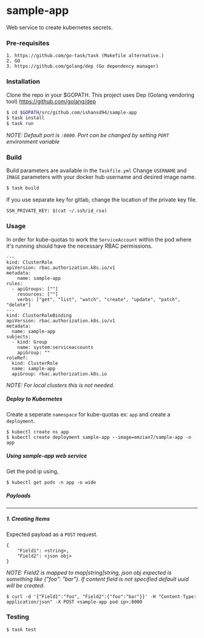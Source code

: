 # sample-app
Web service to create kubernetes secrets.

### Pre-requisites

```
1. https://github.com/go-task/task (Makefile alternative.)
2. GO
3. https://github.com/golang/dep (Go dependency manager)
```

### Installation

Clone the repo in your $GOPATH.
This project uses Dep (Golang vendoring tool) https://github.com/golang/dep

```sh
$ cd $GOPATH/src/github.com/ishansd94/sample-app
$ task install
$ task run
```
*NOTE: Default port is ```:8000```. Port can be changed by setting ```PORT``` environment variable*

### Build

Build parameters are available in the ```Taskfile.yml```
Change ```USERNAME``` and ```IMAGE``` parameters with your docker hub username and desired image name.

```sh
$ task build
```
If you use separate key for gitlab, change the location of the private key file.
```
SSH_PRIVATE_KEY: $(cat ~/.ssh/id_rsa)
```

### Usage
In order for kube-quotas to work the ```ServiceAccount``` within the pod where it's running should have the necessary RBAC permissions.

```
---
kind: ClusterRole
apiVersion: rbac.authorization.k8s.io/v1
metadata:
    name: sample-app
rules:
  - apiGroups: [""]
    resources: [""]
    verbs: ["get", "list", "watch", "create", "update", "patch", "delete"]
---
kind: ClusterRoleBinding
apiVersion: rbac.authorization.k8s.io/v1
metadata:
  name: sample-app
subjects:
  - kind: Group
    name: system:serviceaccounts
    apiGroup: ""
roleRef:
  kind: ClusterRole
  name: sample-app
  apiGroup: rbac.authorization.k8s.io
```
*NOTE: For local clusters this is not needed.* 

##### Deploy to Kubernetes

Create a seperate ```namespace``` for kube-quotas ex: ```app``` and create a ```deployment```.

```
$ kubectl create ns app
$ kubectl create deployment sample-app --image=emzian7/sample-app -n app
```

##### Using sample-app web service

Get the pod ip using,
```
$ kubectl get pods -n app -o wide
```

##### Payloads
---
##### 1. Creating Items  

Expected payload as a ```POST``` request.

```
{
    "Field1": <string>,
    "Field2": <json obj>
}
```
*NOTE: Field2 is mapped to map[string]string, json obj expected is something like {"foo": "bar"}. If content field is not specified default uuid will be created*. 

```
$ curl -d '{"Field1":"foo", "Field2":{"foo":"bar"}}' -H "Content-Type: application/json" -X POST <sample-app pod ip>:8000
```

### Testing

```
$ task test
```